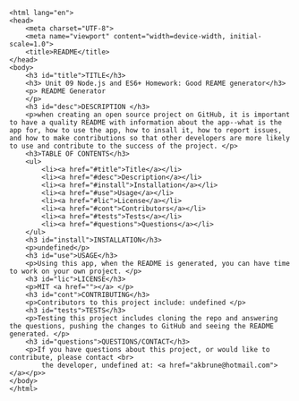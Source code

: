 <!DOCTYPE html>
    <html lang="en">
    <head>
        <meta charset="UTF-8">
        <meta name="viewport" content="width=device-width, initial-scale=1.0">
        <title>README</title>
    </head>
    <body>
        <h3 id="title">TITLE</h3>
        <h3> Unit 09 Node.js and ES6+ Homework: Good REAME generator</h3>
        <p> README Generator
        </p>
        <h3 id="desc">DESCRIPTION </h3>
        <p>when creating an open source project on GitHub, it is important to have a quality README with information about the app--what is the app for, how to use the app, how to insall it, how to report issues, and how to make contributions so that other developers are more likely to use and contribute to the success of the project. </p>
        <h3>TABLE OF CONTENTS</h3>
        <ul>
            <li><a href="#title">Title</a></li>
            <li><a href="#desc">Description</a></li>
            <li><a href="#install">Installation</a></li>
            <li><a href="#use">Usage</a></li>
            <li><a href="#lic">License</a></li>
            <li><a href="#cont">Contributors</a></li>
            <li><a href="#tests">Tests</a></li>
            <li><a href="#questions">Questions</a></li>
        </ul>
        <h3 id="install">INSTALLATION</h3>
        <p>undefined</p>
        <h3 id="use">USAGE</h3>
        <p>Using this app, when the README is generated, you can have time to work on your own project. </p>
        <h3 id="lic">LICENSE</h3>
        <p>MIT <a href=""></a> </p>
        <h3 id="cont">CONTRIBUTING</h3>
        <p>Contributors to this project include: undefined </p>
        <h3 id="tests">TESTS</h3>
        <p>Testing this project includes cloning the repo and answering the questions, pushing the changes to GitHub and seeing the README generated. </p>
        <h3 id="questions">QUESTIONS/CONTACT</h3>
        <p>If you have questions about this project, or would like to contribute, please contact <br>
            the developer, undefined at: <a href="akbrune@hotmail.com"></a></p>>
    </body>
    </html>